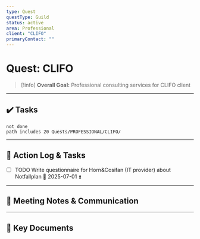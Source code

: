```yaml
---
type: Quest
questType: Guild
status: active
area: Professional
client: "CLIFO"
primaryContact: ""
---
```


# Quest: CLIFO

> [!info]
> **Overall Goal:** Professional consulting services for CLIFO client

---

## ✔️ Tasks

```tasks
not done
path includes 20 Quests/PROFESSIONAL/CLIFO/
```

---

## 📝 Action Log & Tasks

- [ ] TODO Write questionnaire for Horn&Cosifan (IT provider) about Notfallplan 📅 2025-07-01 ⏫

---
## 💬 Meeting Notes & Communication


---
## 📎 Key Documents